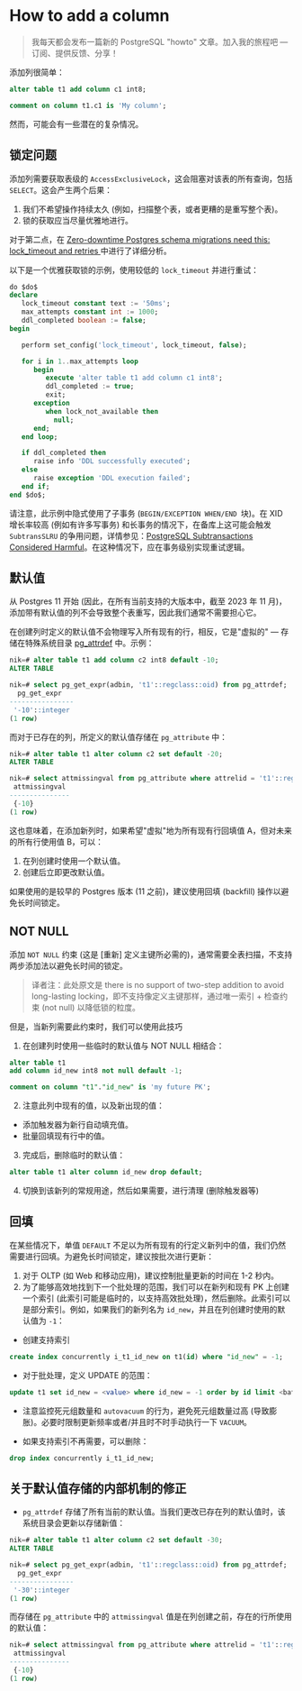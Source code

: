 # How to add a column

>我每天都会发布一篇新的 PostgreSQL "howto" 文章。加入我的旅程吧 — 订阅、提供反馈、分享！

添加列很简单：

```sql
alter table t1 add column c1 int8;

comment on column t1.c1 is 'My column';
```

然而，可能会有一些潜在的复杂情况。

## 锁定问题

添加列需要获取表级的 `AccessExclusiveLock`，这会阻塞对该表的所有查询，包括 `SELECT`。这会产生两个后果：

1. 我们不希望操作持续太久 (例如，扫描整个表，或者更糟的是重写整个表)。
2. 锁的获取应当尽量优雅地进行。

对于第二点，在 [Zero-downtime Postgres schema migrations need this: lock_timeout and retries ](https://postgres.ai/blog/20210923-zero-downtime-postgres-schema-migrations-lock-timeout-and-retries)中进行了详细分析。

以下是一个优雅获取锁的示例，使用较低的 `lock_timeout` 并进行重试：

```sql
do $do$
declare
   lock_timeout constant text := '50ms';
   max_attempts constant int := 1000;
   ddl_completed boolean := false;
begin

   perform set_config('lock_timeout', lock_timeout, false);

   for i in 1..max_attempts loop
      begin
         execute 'alter table t1 add column c1 int8';
         ddl_completed := true;
         exit;
      exception
         when lock_not_available then
           null;
      end;
   end loop;

   if ddl_completed then
      raise info 'DDL successfully executed';
   else
      raise exception 'DDL execution failed';
   end if;
end $do$;
```

请注意，此示例中隐式使用了子事务 (`BEGIN/EXCEPTION WHEN/END `块)。在 XID 增长率较高 (例如有许多写事务) 和长事务的情况下，在备库上这可能会触发 `SubtransSLRU` 的争用问题，详情参见：[PostgreSQL Subtransactions Considered Harmful](https://postgres.ai/blog/20210831-postgresql-subtransactions-considered-harmful)。在这种情况下，应在事务级别实现重试逻辑。

## 默认值

从 Postgres 11 开始 (因此，在所有当前支持的大版本中，截至 2023 年 11 月)，添加带有默认值的列不会导致整个表重写，因此我们通常不需要担心它。

在创建列时定义的默认值不会物理写入所有现有的行，相反，它是"虚拟的" — 存储在特殊系统目录  [pg_attrdef](https://postgresql.org/docs/current/catalog-pg-attrdef.html) 中。示例：

```sql
nik=# alter table t1 add column c2 int8 default -10;
ALTER TABLE

nik=# select pg_get_expr(adbin, 't1'::regclass::oid) from pg_attrdef;
  pg_get_expr
----------------
 '-10'::integer
(1 row)
```

而对于已存在的列，所定义的默认值存储在 `pg_attribute` 中：

```sql
nik=# alter table t1 alter column c2 set default -20;
ALTER TABLE

nik=# select attmissingval from pg_attribute where attrelid = 't1'::regclass::oid and attname = 'c2';
 attmissingval
---------------
 {-10}
(1 row)
```

这也意味着，在添加新列时，如果希望"虚拟"地为所有现有行回填值 A，但对未来的所有行使用值 B，可以：

1. 在列创建时使用一个默认值。
2. 创建后立即更改默认值。

如果使用的是较早的 Postgres 版本 (11 之前)，建议使用回填 (backfill) 操作以避免长时间锁定。

## NOT NULL

添加 `NOT NULL` 约束 (这是 [重新] 定义主键所必需的)，通常需要全表扫描，不支持两步添加法以避免长时间的锁定。

> 译者注：此处原文是 there is no support of two-step addition to avoid long-lasting locking，即不支持像定义主键那样，通过唯一索引 + 检查约束 (not null) 以降低锁的粒度。

但是，当新列需要此约束时，我们可以使用此技巧

1. 在创建列时使用一些临时的默认值与 NOT NULL 相结合：

```sql
alter table t1
add column id_new int8 not null default -1;

comment on column "t1"."id_new" is 'my future PK';
```

2. 注意此列中现有的值，以及新出现的值：

- 添加触发器为新行自动填充值。
- 批量回填现有行中的值。

3. 完成后，删除临时的默认值：

```sql
alter table t1 alter column id_new drop default;
```

4. 切换到该新列的常规用途，然后如果需要，进行清理 (删除触发器等)

## 回填

在某些情况下，单值 `DEFAULT` 不足以为所有现有的行定义新列中的值，我们仍然需要进行回填。为避免长时间锁定，建议按批次进行更新：

1. 对于 OLTP (如 Web 和移动应用)，建议控制批量更新的时间在 1-2 秒内。
2. 为了能够高效地找到下一个批处理的范围，我们可以在新列和现有 PK 上创建一个索引 (此索引可能是临时的，以支持高效批处理)，然后删除。此索引可以是部分索引。例如，如果我们的新列名为 `id_new`，并且在列创建时使用的默认值为 `-1`：

- 创建支持索引

```sql
create index concurrently i_t1_id_new on t1(id) where "id_new" = -1;
```

- 对于批处理，定义 UPDATE 的范围：


```sql
update t1 set id_new = <value> where id_new = -1 order by id limit <batch_size>;
```

- 注意监控死元组数量和 `autovacuum` 的行为，避免死元组数量过高 (导致膨胀)。必要时限制更新频率或者/并且时不时手动执行一下 `VACUUM`。


- 如果支持索引不再需要，可以删除：


```sql
drop index concurrently i_t1_id_new;
```

## 关于默认值存储的内部机制的修正

- `pg_attrdef` 存储了所有当前的默认值。当我们更改已存在列的默认值时，该系统目录会更新以存储新值：

```sql
nik=# alter table t1 alter column c2 set default -30;
ALTER TABLE

nik=# select pg_get_expr(adbin, 't1'::regclass::oid) from pg_attrdef;
  pg_get_expr
----------------
 '-30'::integer
(1 row)
```

而存储在 `pg_attribute` 中的 `attmissingval` 值是在列创建之前，存在的行所使用的默认值：

```sql
nik=# select attmissingval from pg_attribute where attrelid = 't1'::regclass::oid and attname = 'c2';
 attmissingval
---------------
 {-10}
(1 row)
```
